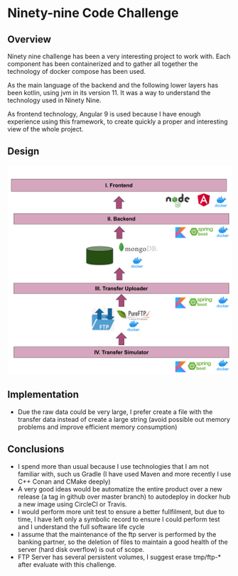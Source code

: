 # Ninety-nine Code Challenge

## Overview

Ninety nine challenge has been a very interesting project to work with. Each component has been containerized and to gather all together the technology of docker compose has been used.

As the main language of the backend and the following lower layers has been kotlin, using jvm in its version 11. It was a way to understand the technology used in Ninety Nine.

As frontend technology, Angular 9 is used because I have enough experience using this framework, to create quickly a proper and interesting view of the whole project.


## Design

![Components](design.png)

## Implementation

 * Due the raw data could be very large, I prefer create a file with the transfer data instead of create a large string (avoid possible out memory problems and improve efficient memory consumption)

## Conclusions
* I spend more than usual because I use technologies that I am not familiar with, such us Gradle (I have used Maven and more recently I use C++ Conan and CMake deeply)
* A very good ideas would be automatize the entire product over a new release (a tag in github over master branch) to autodeploy in docker hub a new image using CircleCI or Travis.
* I would perform more unit test to ensure a better fullfilment, but due to time, I have left only a symbolic record to ensure I could perform test and I understand the full software life cycle
* I assume that the maintenance of the ftp server is performed by the banking partner, so the deletion of files to maintain a good health of the server (hard disk overflow) is out of scope.
* FTP Server has several persistent volumes, I suggest erase tmp/ftp-* after evaluate with this challenge.
